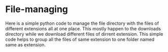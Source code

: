 # File-managing
Here is a simple python code to manage the file directory with the files of different extensions all at one place. This mostly happen to the downloads directory while we download different files of dirrent extension.
This simple code helps to group all the files of same extension to one folder named same as extension.
